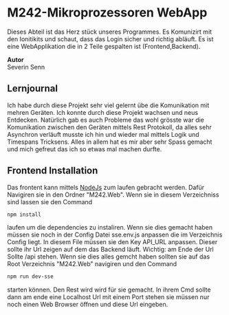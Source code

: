 # M242-Mikroprozessoren WebApp
Dieses Abteil ist das Herz stück unseres Programmes. Es Komunizirt mit den Ionitikits und schaut, dass das Login sicher und richtig abläuft. Es ist eine WebApplikation die in 2 Teile gespalten ist (Frontend,Backend).

**Autor**  
Severin Senn

## Lernjournal
Ich habe durch diese Projekt sehr viel gelernt übe die Komunikation mit mehren Geräten. Ich konnte durch diese Projekt wachsen und neus Entdecken. Natürlich gab es auch Probleme das wohl grösste war die Komunikation zwischen den Geräten mittels Rest Protokoll, da alles sehr Asynchron verläuft musste ich hin und wieder mal mittels Logik und Timespans Tricksens. Alles in allem hat es mir aber sehr Spass gemacht und mich gefreut das ich so etwas mal machen durfte.  

## Frontend Installation
Das frontent kann mittels [NodeJs](https://nodejs.org) zum laufen gebracht werden. Dafür Navigiren sie in den Ordner "M242.Web". Wenn sie in diesem Verzeichniss sind lassen sie den Command 
```bash
npm install
```
laufen um die dependencies zu instaliren. Wenn sie dies gemacht haben müssen sie noch in der Config Datei sse.env.js anpassen die im Verzeichnis Config liegt. In diesem File müssen sie den Key API_URL anpassen. Dieser sollte ihr Url zeigen auf dem das Backend läuft. Wichtig: am Ende der Url Sollte /api stehen. Wenn sie dies alles gemcht haben sollten sie auf das Root Verzeichnis "M242.Web" navigiren und den Command
```bash
npm run dev-sse
```
starten können. Den Rest wird wird für sie gemacht. In ihrem Cmd sollte dann am ende eine Localhost Url mit einem Port stehen sie müssen nur noch einen Web Browser öffnen und diese Url eingeben.